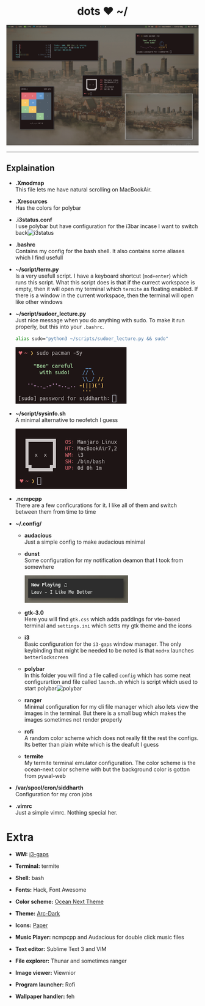 
<h1 align="center">dots ♥ ~/</h1>

![fake_busy](Screenshot/fakebusy.png)

---


## Explaination
- **.Xmodmap** <br>This file lets me have natural scrolling on MacBookAir.

- **.Xresources** <br> Has the colors for polybar

- **.i3status.conf** <br>I use polybar but have configuration for the i3bar incase I want to switch back![i3status](https://user-images.githubusercontent.com/27065646/45798078-c3c81f00-bca8-11e8-91f2-a860ba30fa77.png)


- **.bashrc** <br> Contains my config for the bash shell. It also contains some aliases which I find usefull

- **~/script/term.py** <br> Is a very usefull script. I have a keyboard shortcut (```mod+enter```) which runs this script. What this script does is that if the currect workspace is empty, then it will open my terminal which ```termite``` as floating enabled. If there is a window in the current workspace, then the terminal will open like other windows

- **~/script/sudoer_lecture.py** <br> Just nice message when you do anything with sudo. To make it run properly, but this
into your ```.bashrc```. 
  ```bash
  alias sudo="python3 ~/scripts/sudoer_lecture.py && sudo"
  ```

  ![sudobee](Screenshot/sudobee.png)

- **~/script/sysinfo.sh** <br> A minimal alternative to neofetch I guess
  
  ![sysinfo](Screenshot/sysinfo.png)

- **.ncmpcpp** <br> There are a few conficurations for it. I like all of them and switch between them from time to time 

- **~/.config/**
  - **audacious** <br> Just a simple config to make audacious minimal
  
  - **dunst** <br> Some configuration for my notification deamon that I took from somewhere
  
    ![sysinfo](Screenshot/dunst.png)
    
  - **gtk-3.0** <br> Here you will find ```gtk.css``` which adds paddings for vte-based terminal and ```settings.ini``` which setts my gtk theme and the icons
  
  - **i3** <br> Basic configuration for the ```i3-gaps``` window manager. The only keybinding that might be needed to be noted is that ```mod+x``` launches ```betterlockscreen```
  
  - **polybar** <br> In this folder you will find a file called ```config``` which has some neat configurartion and file called ```launch.sh``` which is script which used to start polybar![polybar](https://user-images.githubusercontent.com/27065646/45797876-f9b8d380-bca7-11e8-8435-170f6022a832.png)

  
  - **ranger** <br> Minimal configuration for my cli file manager which also lets view the images in the terminal. But there is a small bug which makes the images sometimes not render properly
  
  - **rofi** <br> A random color scheme which does not really fit the rest the configs. Its better than plain white which is the deafult I guess
  
  - **termite** <br> My termite terminal emulator configuration. The color scheme is the ocean-next color scheme with but the background color is gotton from pywal-web
  
- **/var/spool/cron/siddharth** <br> Configuration for my cron jobs

- **.vimrc** <br> Just a simple vimrc. Nothing special her.


# Extra

- **WM:** [i3-gaps](https://github.com/Airblader/i3)

- **Terminal:** termite

- **Shell:** bash

- **Fonts:** Hack, Font Awesome

- **Color scheme:** [Ocean Next Theme](https://github.com/voronianski/oceanic-next-color-scheme)

- **Theme:** [Arc-Dark](https://github.com/horst3180/Arc-theme)

- **Icons:** [Paper](https://www.snwh.org/paper)

- **Music Player:** ncmpcpp and Audacious for double click music files

- **Text editor:** Sublime Text 3 and VIM

- **File explorer:** Thunar and sometimes ranger

- **Image viewer:** Viewnior

- **Program launcher:** Rofi

- **Wallpaper handler:** feh

